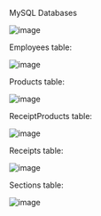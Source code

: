 MySQL Databases

![image](https://github.com/mrsanjays/SuperMarketManagement/assets/117848741/dc7e31fe-b1cd-4886-a87a-904835a2d6c5)


Employees table:

![image](https://github.com/mrsanjays/SuperMarketManagement/assets/117848741/5e1c60eb-b4c2-442e-8217-21b83395726a)


Products table:

![image](https://github.com/mrsanjays/SuperMarketManagement/assets/117848741/38180e12-27cc-4137-90a0-4b67ba14b513)


ReceiptProducts table:

![image](https://github.com/mrsanjays/SuperMarketManagement/assets/117848741/dad46565-4e6c-4897-b291-836330213543)


Receipts table:

![image](https://github.com/mrsanjays/SuperMarketManagement/assets/117848741/266b896c-8afd-498b-b663-388505b0087b)


Sections table:

![image](https://github.com/mrsanjays/SuperMarketManagement/assets/117848741/05c078ec-a50d-4d47-bb5e-adcd7af1cff1)

